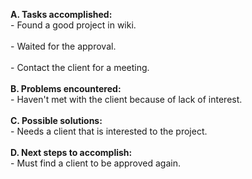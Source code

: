 **A. Tasks accomplished:**
<br> - Found a good project in wiki.<br>
<br>- Waited for the approval.<br>
<br>- Contact the client for a meeting.<br>
<br>
<b>B. Problems encountered:</b>
<br>- Haven't met with the client because of lack of interest.<br>
<br>
<b>C. Possible solutions:</b>
<br>- Needs a client that is interested to the project.<br>
<br>
<b>D. Next steps to accomplish:</b>
<br>- Must find a client to be approved again.